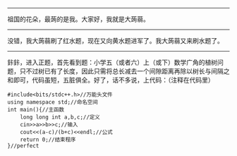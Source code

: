 

------------
祖国的花朵，最蒟的是我。大家好，我就是大蒟蒻。

------------
没错，我大蒟蒻刷了红水题，现在又向黄水题进军了。我大蒟蒻又来刷水题了。

------------
鉲鉲，进入正题，首先看到题：小学五（或者六）上（或下）数学广角的植树问题，只不过树已有了长度，因此只需将总长减去一个间隙距离再除以树长与间隔之和即可，代码虽短，五脏俱全。好了，话不多说，上代码：（注释在代码里）
```
#include<bits/stdc++.h>//万能头文件 
using namespace std;//命名空间 
int main(){//主函数 
	long long int a,b,c;//定义 
	cin>>a>>b>>c;//输入 
	cout<<(a-c)/(b+c)<<endl;//公式 
	return 0;//结束程序 
}//perfect 
```
